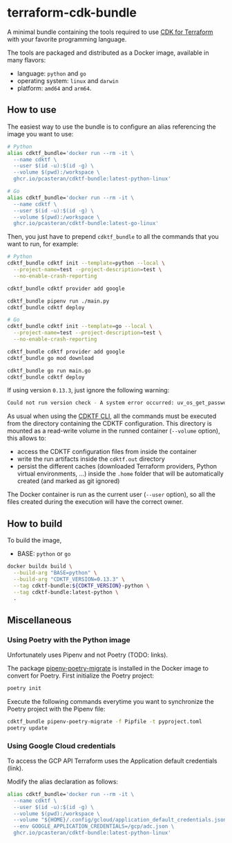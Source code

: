 # terraform-cdk-bundle

A minimal bundle containing the tools required to use [CDK for Terraform](https://github.com/hashicorp/terraform-cdk)
with your favorite programming language.

The tools are packaged and distributed as a Docker image, available in many flavors:

- language: `python` and `go`
- operating system: `linux` and `darwin`
- platform: `amd64` and `arm64`.

## How to use

The easiest way to use the bundle is to configure an alias referencing the image you want to use:

```bash
# Python
alias cdktf_bundle='docker run --rm -it \
  --name cdktf \
  --user $(id -u):$(id -g) \
  --volume $(pwd):/workspace \
  ghcr.io/pcasteran/cdktf-bundle:latest-python-linux'

# Go
alias cdktf_bundle='docker run --rm -it \
  --name cdktf \
  --user $(id -u):$(id -g) \
  --volume $(pwd):/workspace \
  ghcr.io/pcasteran/cdktf-bundle:latest-go-linux'
```

Then, you just have to prepend `cdktf_bundle` to all the commands that you want to run, for example:

```bash
# Python
cdktf_bundle cdktf init --template=python --local \
  --project-name=test --project-description=test \
  --no-enable-crash-reporting

cdktf_bundle cdktf provider add google

cdktf_bundle pipenv run ./main.py
cdktf_bundle cdktf deploy

# Go
cdktf_bundle cdktf init --template=go --local \
  --project-name=test --project-description=test \
  --no-enable-crash-reporting

cdktf_bundle cdktf provider add google
cdktf_bundle go mod download

cdktf_bundle go run main.go
cdktf_bundle cdktf deploy
```

If using version `0.13.3`, just ignore the following warning:

```bash
Could not run version check - A system error occurred: uv_os_get_passwd returned ENOENT (no such file or directory)
```

As usual when using the [CDKTF CLI](https://developer.hashicorp.com/terraform/cdktf/cli-reference/commands), all the
commands must be executed from the directory containing the CDKTF configuration. This directory is mounted as a
read-write volume in the runned container (`--volume` option), this allows to:

- access the CDKTF configuration files from inside the container
- write the run artifacts inside the `cdktf.out` directory
- persist the different caches (downloaded Terraform providers, Python virtual environments, ...) inside the `.home`
  folder that will be automatically created (and marked as git ignored)

The Docker container is run as the current user (`--user` option), so all the files created during the execution will
have the correct owner.

## How to build

To build the image,

- BASE: `python` or `go`

```bash
docker buildx build \
  --build-arg "BASE=python" \
  --build-arg "CDKTF_VERSION=0.13.3" \
  --tag cdktf-bundle:${CDKTF_VERSION}-python \
  --tag cdktf-bundle:latest-python \
  .
```

## Miscellaneous

### Using Poetry with the Python image

Unfortunately uses Pipenv and not Poetry (TODO: links).

The package [pipenv-poetry-migrate](https://github.com/yhino/pipenv-poetry-migrate) is installed in the Docker image to
convert for Poetry.
First initialize the Poetry project:

```bash
poetry init
```

Execute the following commands everytime you want to synchronize the Poetry project with the Pipenv file:

```bash
cdktf_bundle pipenv-poetry-migrate -f Pipfile -t pyproject.toml
poetry update
```

### Using Google Cloud credentials

To access the GCP API Terraform uses the Application default credentials (link).

Modify the alias declaration as follows:

```bash
alias cdktf_bundle='docker run --rm -it \
  --name cdktf \
  --user $(id -u):$(id -g) \
  --volume $(pwd):/workspace \
  --volume "${HOME}/.config/gcloud/application_default_credentials.json":/gcp/adc.json:ro \
  --env GOOGLE_APPLICATION_CREDENTIALS=/gcp/adc.json \
  ghcr.io/pcasteran/cdktf-bundle:latest-python-linux'
```

